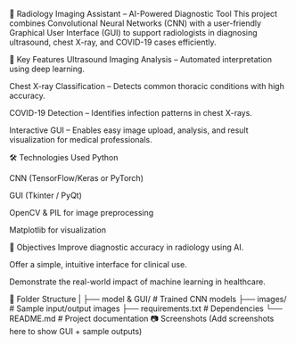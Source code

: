 🧠 Radiology Imaging Assistant – AI-Powered Diagnostic Tool
This project combines Convolutional Neural Networks (CNN) with a user-friendly Graphical User Interface (GUI) to support radiologists in diagnosing ultrasound, chest X-ray, and COVID-19 cases efficiently.

🚀 Key Features
Ultrasound Imaging Analysis – Automated interpretation using deep learning.

Chest X-ray Classification – Detects common thoracic conditions with high accuracy.

COVID-19 Detection – Identifies infection patterns in chest X-rays.

Interactive GUI – Enables easy image upload, analysis, and result visualization for medical professionals.

🛠️ Technologies Used
Python

CNN (TensorFlow/Keras or PyTorch)

GUI (Tkinter / PyQt)

OpenCV & PIL for image preprocessing

Matplotlib for visualization

📌 Objectives
Improve diagnostic accuracy in radiology using AI.

Offer a simple, intuitive interface for clinical use.

Demonstrate the real-world impact of machine learning in healthcare.

📁 Folder Structure
|
├── model & GUI/                  # Trained CNN models
├── images/                 # Sample input/output images
├── requirements.txt        # Dependencies
└── README.md               # Project documentation
📷 Screenshots
(Add screenshots here to show GUI + sample outputs)
